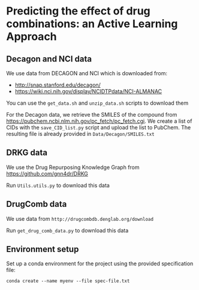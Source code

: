 # Predicting the effect of drug combinations: an Active Learning Approach


## Decagon and NCI data

We use data from DECAGON and NCI which is downloaded from: 
- http://snap.stanford.edu/decagon/ 
- https://wiki.nci.nih.gov/display/NCIDTPdata/NCI-ALMANAC

You can use the ```get_data.sh``` and ```unzip_data.sh``` scripts to download them

For the Decagon data, we retrieve the SMILES of the compound from https://pubchem.ncbi.nlm.nih.gov/pc_fetch/pc_fetch.cgi. 
We create a list of CIDs with the ````save_CID_list.py```` script and upload the list to PubChem. 
The resulting file is already provided in ```Data/Decagon/SMILES.txt```

## DRKG data

We use the Drug Repurposing Knowledge Graph from https://github.com/gnn4dr/DRKG

Run ```Utils.utils.py``` to download this data

## DrugComb data

We use data from ```http://drugcombdb.denglab.org/download```

Run ````get_drug_comb_data.py```` to download this data

## Environment setup

Set up a conda environment for the project using the provided specification file:

```conda create --name myenv --file spec-file.txt```

